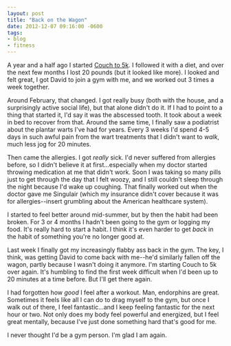 ```yaml
---
layout: post
title: "Back on the Wagon"
date: 2012-12-07 09:16:00 -0600
tags:
- blog
- fitness
---
```


A year and a half ago I started <a href="http://c25k.com">Couch to 5k</a>. I followed it with a diet, and over the next few months I lost 20 pounds (but it looked like more). I looked and felt great, I got David to join a gym with me, and we worked out 3 times a week together.

Around February, that changed. I got really busy (both with the house, and a surprisingly active social life), but that alone didn't do it. If I had to point to a thing that started it, I'd say it was the abscessed tooth. It took about a week in bed to recover from that. Around the same time, I finally saw a podiatrist about the plantar warts I've had for years. Every 3 weeks I'd spend 4-5 days in such awful pain from the wart treatments that I didn't want to *walk*, much less jog for 20 minutes.

Then came the allergies. I got *really* sick. I'd never suffered from allergies before, so I didn't believe it at first...especially when my doctor started throwing medication at me that didn't work. Soon I was taking so many pills just to get through the day that I felt woozy, and I still couldn't sleep through the night because I'd wake up coughing. That finally worked out when the doctor gave me Singulair (which my insurance didn't cover because it was for allergies--insert grumbling about the American healthcare system).

I started to feel better around mid-summer, but by then the habit had been broken. For 3 or 4 months I hadn't been going to the gym or logging my food. It's really hard to start a habit. I think it's even harder to get *back* in the habit of something you're no longer good at.

Last week I finally got my increasingly flabby ass back in the gym. The key, I think, was getting David to come back with me--he'd similarly fallen off the wagon, partly because I wasn't doing it anymore. I'm starting Couch to 5k over again. It's humbling to find the first week difficult when I'd been up to 20 minutes at a time before. But I'll get there again.

I had forgotten how *good* I feel after a workout. Man, endorphins are great. Sometimes it feels like all I can do to drag myself to the gym, but once I walk out of there, I feel fantastic...and I keep feeling fantastic for the next hour or two. Not only does my body feel powerful and energized, but I feel great mentally, because I've just done something hard that's good for me.

I never thought I'd be a gym person. I'm glad I am again.